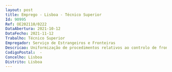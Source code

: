 ```yaml
--- 
layout: post
title: Emprego - Lisboa - Técnico Superior
Id: 90995
Ref: OE202110/0222
DataAbertura: 2021-10-12
DataFecho: 2021-11-12
Trabalho: Técnico Superior
Empregador: Serviço de Estrangeiros e Fronteiras
Descricao: Uniformização de procedimentos relativos ao controlo de fronteiras e unidade de apoio e realização de relatórios de ocorrência.
CodigoPostal:  -
Concelho: Lisboa
Distrito: Lisboa
--- 
```

